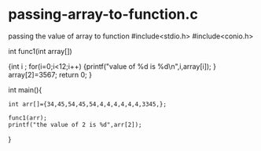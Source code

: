 # passing-array-to-function.c
passing the value of array to function
#include<stdio.h>
#include<conio.h>

int func1(int array[])

{int i ;
for(i=0;i<12;i++)
{printf("value of %d is %d\n",i,array[i]);
}
array[2]=3567;
return 0;
}

int main(){
	
	int arr[]={34,45,54,45,54,4,4,4,4,4,4,3345,};

	func1(arr);
	printf("the value of 2 is %d",arr[2]);
}

